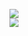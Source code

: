 [![](https://img.shields.io/badge/Made%20With-Github%20Spray-lightgrey.svg?style=for-the-badge&logo=github)](https://github.com/Annihil/github-spray#3717)  
[![](https://i.imgur.com/2DrTn0Z.gif)](https://github.com/Annihil/github-spray)